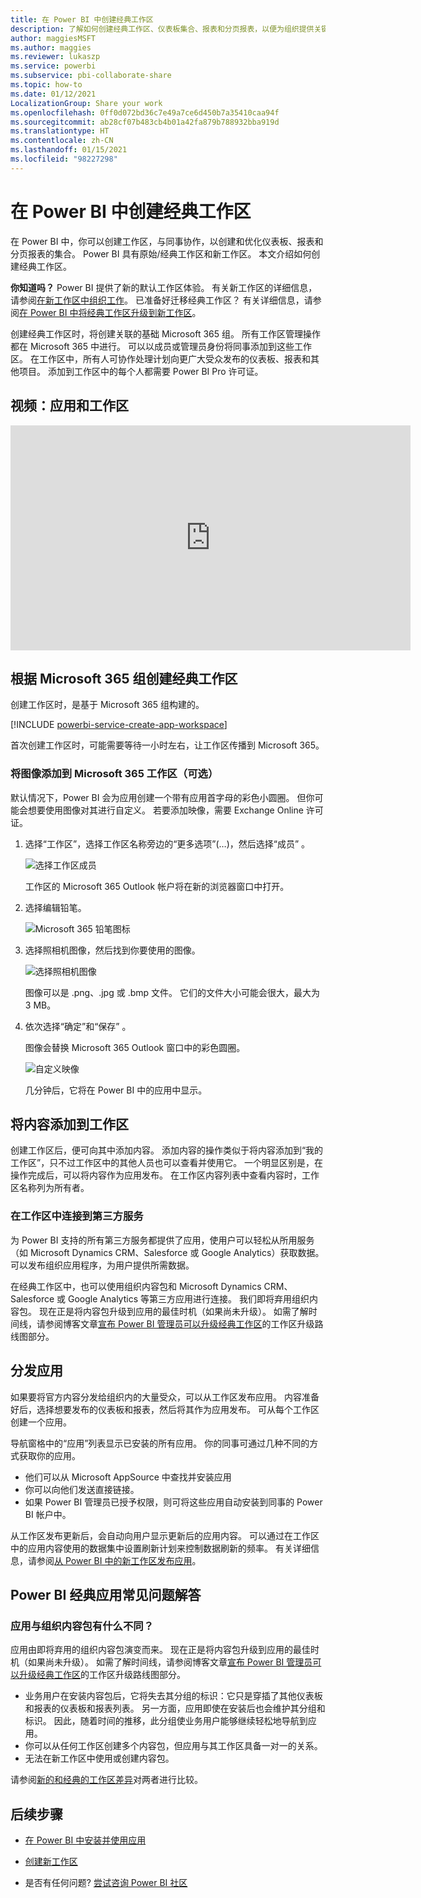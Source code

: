 ```yaml
---
title: 在 Power BI 中创建经典工作区
description: 了解如何创建经典工作区、仪表板集合、报表和分页报表，以便为组织提供关键指标。
author: maggiesMSFT
ms.author: maggies
ms.reviewer: lukaszp
ms.service: powerbi
ms.subservice: pbi-collaborate-share
ms.topic: how-to
ms.date: 01/12/2021
LocalizationGroup: Share your work
ms.openlocfilehash: 0ff0d072bd36c7e49a7ce6d450b7a35410caa94f
ms.sourcegitcommit: ab28cf07b483cb4b01a42fa879b788932bba919d
ms.translationtype: HT
ms.contentlocale: zh-CN
ms.lasthandoff: 01/15/2021
ms.locfileid: "98227298"
---
```

# <a name="create-classic-workspaces-in-power-bi"></a>在 Power BI 中创建经典工作区

在 Power BI 中，你可以创建工作区，与同事协作，以创建和优化仪表板、报表和分页报表的集合。 Power BI 具有原始/经典工作区和新工作区。 本文介绍如何创建经典工作区。

**你知道吗？** Power BI 提供了新的默认工作区体验。 有关新工作区的详细信息，请参阅[在新工作区中组织工作](service-new-workspaces.md)。 已准备好迁移经典工作区？ 有关详细信息，请参阅[在 Power BI 中将经典工作区升级到新工作区](service-upgrade-workspaces.md)。

创建经典工作区时，将创建关联的基础 Microsoft 365 组。 所有工作区管理操作都在 Microsoft 365 中进行。 可以以成员或管理员身份将同事添加到这些工作区。 在工作区中，所有人可协作处理计划向更广大受众发布的仪表板、报表和其他项目。 添加到工作区中的每个人都需要 Power BI Pro 许可证。

## <a name="video-apps-and-workspaces"></a>视频：应用和工作区
<iframe width="640" height="360" src="https://www.youtube.com/embed/Ey5pyrr7Lk8?showinfo=0" frameborder="0" allowfullscreen></iframe>

## <a name="create-a-classic-workspace-based-on-a-microsoft-365-group"></a>根据 Microsoft 365 组创建经典工作区

创建工作区时，是基于 Microsoft 365 组构建的。

[!INCLUDE [powerbi-service-create-app-workspace](../includes/powerbi-service-create-app-workspace.md)]

首次创建工作区时，可能需要等待一小时左右，让工作区传播到 Microsoft 365。

### <a name="add-an-image-to-your-microsoft-365-workspace-optional"></a>将图像添加到 Microsoft 365 工作区（可选）
默认情况下，Power BI 会为应用创建一个带有应用首字母的彩色小圆圈。 但你可能会想要使用图像对其进行自定义。 若要添加映像，需要 Exchange Online 许可证。

1. 选择“工作区”，选择工作区名称旁边的“更多选项”(…)，然后选择“成员”  。 
   
     ![选择工作区成员](media/service-create-workspaces/power-bi-workspace-old-members.png)
   
    工作区的 Microsoft 365 Outlook 帐户将在新的浏览器窗口中打开。
2. 选择编辑铅笔。
   
     ![Microsoft 365 铅笔图标](media/service-create-workspaces/power-bi-workspace-old-edit-group.png)
3. 选择照相机图像，然后找到你要使用的图像。
   
     ![选择照相机图像](media/service-create-workspaces/power-bi-workspace-old-camera.png)

     图像可以是 .png、.jpg 或 .bmp 文件。 它们的文件大小可能会很大，最大为 3 MB。 

4. 依次选择“确定”和“保存” 。
   
    图像会替换 Microsoft 365 Outlook 窗口中的彩色圆圈。
   
     ![自定义映像](media/service-create-workspaces/power-bi-workspace-old-new-image.png)
   
    几分钟后，它将在 Power BI 中的应用中显示。

## <a name="add-content-to-your-workspace"></a>将内容添加到工作区

创建工作区后，便可向其中添加内容。 添加内容的操作类似于将内容添加到“我的工作区”，只不过工作区中的其他人员也可以查看并使用它。 一个明显区别是，在操作完成后，可以将内容作为应用发布。 在工作区内容列表中查看内容时，工作区名称列为所有者。

### <a name="connect-to-third-party-services-in-workspaces"></a>在工作区中连接到第三方服务

为 Power BI 支持的所有第三方服务都提供了应用，使用户可以轻松从所用服务（如 Microsoft Dynamics CRM、Salesforce 或 Google Analytics）获取数据。 可以发布组织应用程序，为用户提供所需数据。

在经典工作区中，也可以使用组织内容包和 Microsoft Dynamics CRM、Salesforce 或 Google Analytics 等第三方应用进行连接。 我们即将弃用组织内容包。 现在正是将内容包升级到应用的最佳时机（如果尚未升级）。 如需了解时间线，请参阅博客文章[宣布 Power BI 管理员可以升级经典工作区](https://powerbi.microsoft.com/blog/announcing-power-bi-admins-can-upgrade-classic-workspaces-and-roadmap-update/)的工作区升级路线图部分。

## <a name="distribute-an-app"></a>分发应用

如果要将官方内容分发给组织内的大量受众，可以从工作区发布应用。  内容准备好后，选择想要发布的仪表板和报表，然后将其作为应用发布。 可从每个工作区创建一个应用。

导航窗格中的“应用”列表显示已安装的所有应用。 你的同事可通过几种不同的方式获取你的应用。 
- 他们可以从 Microsoft AppSource 中查找并安装应用
- 你可以向他们发送直接链接。 
- 如果 Power BI 管理员已授予权限，则可将这些应用自动安装到同事的 Power BI 帐户中。 

从工作区发布更新后，会自动向用户显示更新后的应用内容。 可以通过在工作区中的应用内容使用的数据集中设置刷新计划来控制数据刷新的频率。 有关详细信息，请参阅[从 Power BI 中的新工作区发布应用](service-create-distribute-apps.md)。

## <a name="power-bi-classic-apps-faq"></a>Power BI 经典应用常见问题解答

### <a name="how-are-apps-different-from-organizational-content-packs"></a>应用与组织内容包有什么不同？
应用由即将弃用的组织内容包演变而来。 现在正是将内容包升级到应用的最佳时机（如果尚未升级）。 如需了解时间线，请参阅博客文章[宣布 Power BI 管理员可以升级经典工作区](https://powerbi.microsoft.com/blog/announcing-power-bi-admins-can-upgrade-classic-workspaces-and-roadmap-update/)的工作区升级路线图部分。 

* 业务用户在安装内容包后，它将失去其分组的标识：它只是穿插了其他仪表板和报表的仪表板和报表列表。 另一方面，应用即使在安装后也会维护其分组和标识。 因此，随着时间的推移，此分组使业务用户能够继续轻松地导航到应用。
* 你可以从任何工作区创建多个内容包，但应用与其工作区具备一对一的关系。 
* 无法在新工作区中使用或创建内容包。

请参阅[新的和经典的工作区差异](service-new-workspaces.md#new-and-classic-workspace-differences)对两者进行比较。 

## <a name="next-steps"></a>后续步骤
* [在 Power BI 中安装并使用应用](service-create-distribute-apps.md)
- [创建新工作区](service-create-the-new-workspaces.md)
* 是否有任何问题? [尝试咨询 Power BI 社区](https://community.powerbi.com/)
